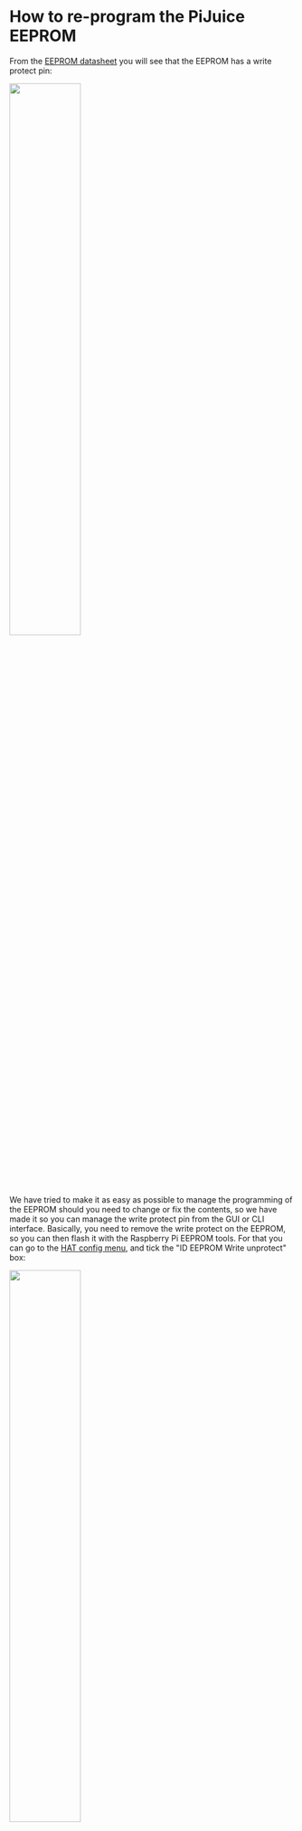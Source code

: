 # How to re-program the PiJuice EEPROM

From the [EEPROM datasheet](https://github.com/PiSupply/PiJuice/blob/master/Hardware/Datasheets/CAT24C32-D.PDF) you will see that the EEPROM has a write protect pin:

<img src="https://user-images.githubusercontent.com/3359418/104513836-35e66f80-55e8-11eb-96a1-e7ee70b6a2ee.png" width="50%" />

We have tried to make it as easy as possible to manage the programming of the EEPROM should you need to change or fix the contents, so we have made it so you can manage the write protect pin from the GUI or CLI interface. Basically, you need to remove the write protect on the EEPROM, so you can then flash it with the Raspberry Pi EEPROM tools. For that you can go to the [HAT config menu](https://github.com/PiSupply/PiJuice/blob/master/Software/README.md#pijuice-hat-general-config-menu), and tick the "ID EEPROM Write unprotect" box:

<img src="https://user-images.githubusercontent.com/16068311/35161230-7caa54d4-fd37-11e7-88cb-a76b2891af4d.png" width="50%" />

Then you can use the [Raspberry Pi EEPROM utils](https://github.com/raspberrypi/hats/tree/master/eepromutils) to program the EEPROM. You can also find a guide [here from the Raspberry Pi forum](https://www.raspberrypi.org/forums/viewtopic.php?t=108134).

You can use these commands:
```
# Clone Raspberry Pi HATs repo:
git clone https://github.com/raspberrypi/hats.git

# Install the device tree compiler.
sudo apt install device-tree-compiler

# Enter eepromutils directory
cd hat/eepromutils

# Create the tools
make && sudo make install

# Create a blank eeprom file
dd if=/dev/zero ibs=1k count=4 of=blank.eep

# Compile the device tree fragment
wget -c https://raw.githubusercontent.com/PiSupply/PiJuice/master/Firmware/EEPROM/pijuice.dts
sudo dtc -@ -I dts -O dtb -o pijuice.dtb pijuice.dts ; sudo chown pi:pi pijuice.dtb

# Get the settings file and make the .eep file
wget -c https://raw.githubusercontent.com/PiSupply/PiJuice/master/Firmware/EEPROM/settings.txt
eepmake settings.txt pijuice.eep pijuice.dtb

# Blank the EEPROM and then flash it
sudo eepflash.sh -w -f=blank.eep -t=24c32
sudo eepflash.sh -w -f=pijuice.eep -t=24c32
```
